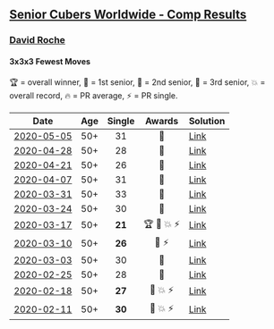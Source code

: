 <style>table {white-space: nowrap;}</style>

## [Senior Cubers Worldwide - Comp Results](/scw-comp/results/)
### [David Roche](../david_roche.md)
#### 3x3x3 Fewest Moves

🏆 = overall winner, 🥇 = 1st senior, 🥈 = 2nd senior, 🥉 = 3rd senior, 💥 = overall record, 🔥 = PR average, ⚡ = PR single.

| Date | Age | Single | Awards | Solution |
| :--: | :--: | :--: | :--: | :-- |
| [2020-05-05](../../results/333fm/2020-05-05.md) | 50+ | 31 | 🥈 | [Link](https://www.facebook.com/events/271150663928664/permalink/274553566921707/) |
| [2020-04-28](../../results/333fm/2020-04-28.md) | 50+ | 28 | 🥈 | [Link](https://www.facebook.com/events/339284923718995/permalink/343729683274519/) |
| [2020-04-21](../../results/333fm/2020-04-21.md) | 50+ | 26 | 🥇 | [Link](https://www.facebook.com/events/573932290186676/permalink/577860719793833/) |
| [2020-04-07](../../results/333fm/2020-04-07.md) | 50+ | 31 | 🥈 | [Link](https://www.facebook.com/events/253518435802861/permalink/257872972034074/) |
| [2020-03-31](../../results/333fm/2020-03-31.md) | 50+ | 33 | 🥉 | [Link](https://www.facebook.com/events/511598773063510/permalink/514712556085465/) |
| [2020-03-24](../../results/333fm/2020-03-24.md) | 50+ | 30 | 🥈 | [Link](https://www.facebook.com/events/500266387310754/permalink/500672650603461/) |
| [2020-03-17](../../results/333fm/2020-03-17.md) | 50+ | **21** | 🏆 🥇 💥 ⚡ | [Link](https://www.facebook.com/events/210706923625115/permalink/211706620191812/) |
| [2020-03-10](../../results/333fm/2020-03-10.md) | 50+ | **26** | 🥉 ⚡ | [Link](https://www.facebook.com/events/640532176759268/permalink/640978746714611/) |
| [2020-03-03](../../results/333fm/2020-03-03.md) | 50+ | 30 | 🥉 | [Link](https://www.facebook.com/events/235909040903027/permalink/239537177206880/) |
| [2020-02-25](../../results/333fm/2020-02-25.md) | 50+ | 28 | 🥇 | [Link](https://www.facebook.com/events/215751886207638/permalink/217139489402211/) |
| [2020-02-18](../../results/333fm/2020-02-18.md) | 50+ | **27** | 🥈 💥 ⚡ | [Link](https://www.facebook.com/groups/1604105099735401/permalink/2146673152145257/) |
| [2020-02-11](../../results/333fm/2020-02-11.md) | 50+ | **30** | 🥉 💥 ⚡ | [Link](https://www.facebook.com/groups/1604105099735401/permalink/2138923996253506/) |


<!-- Global site tag (gtag.js) - Google Analytics -->
<script async src="https://www.googletagmanager.com/gtag/js?id=UA-86348435-3"></script>
<script>window.dataLayer = window.dataLayer || []; function gtag() {dataLayer.push(arguments);} gtag('js', new Date()); gtag('config', 'UA-86348435-3');</script>
